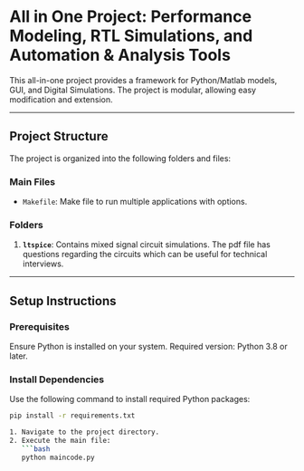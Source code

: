 # All in One Project: Performance Modeling, RTL Simulations, and Automation & Analysis Tools

This all-in-one project provides a framework for Python/Matlab models, GUI, and Digital Simulations. The project is modular, allowing easy modification and extension.

---

## Project Structure
The project is organized into the following folders and files:

### Main Files
- `Makefile`: Make file to run multiple applications with options.

### Folders
1. **`ltspice`**:
   Contains mixed signal circuit simulations. The pdf file has questions regarding the circuits which can be useful for technical interviews.

---

## Setup Instructions

### Prerequisites
Ensure Python is installed on your system. Required version: Python 3.8 or later.

### Install Dependencies
Use the following command to install required Python packages:
```bash
pip install -r requirements.txt

1. Navigate to the project directory.
2. Execute the main file:
   ```bash
   python maincode.py

